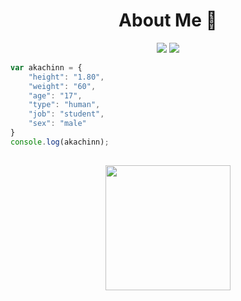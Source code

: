 <h1 align="center"> About Me 💜</h1>
<p align="center">
 <a href="https://discord.com/users/856887745246527498" target"blank_"><img src="https://img.shields.io/badge/Discord%20-7289DA.svg?&style=for-the-badge&logo=discord&logoColor=white"></a>
 <a href="https://www.instagram.com/dorukwzgl/" target"blank_"><img src="https://img.shields.io/badge/INSTAGRAM%20-DC3175.svg?&style=for-the-badge&logo=instagram&logoColor=white"></a>

```js
var akachinn = {
    "height": "1.80",
    "weight": "60",
    "age": "17",
    "type": "human",
    "job": "student",
    "sex": "male"
}
console.log(akachinn);
```

##
<span> 
<p align="center">
  <img align="center" src="https://github-readme-stats.vercel.app/api?username=akabeyy" width="%100" height="200px"
</p>
</span>
